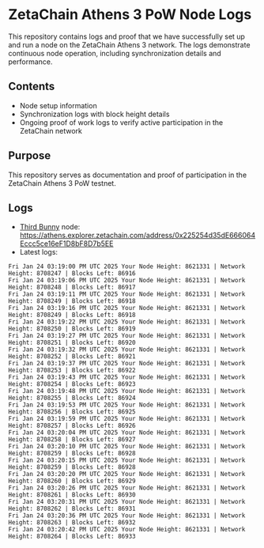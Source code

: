 # ZetaChain Athens 3 PoW Node Logs
This repository contains logs and proof that we have successfully set up and run a node on the ZetaChain Athens 3 network. The logs demonstrate continuous node operation, including synchronization details and performance.

## Contents
- Node setup information
- Synchronization logs with block height details
- Ongoing proof of work logs to verify active participation in the ZetaChain network

## Purpose
This repository serves as documentation and proof of participation in the ZetaChain Athens 3 PoW testnet.

## Logs

- [Third Bunny](https://thirdbunny.xyz/) node: https://athens.explorer.zetachain.com/address/0x225254d35dE666064Eccc5ce16eF1D8bF8D7b5EE
- Latest logs:
```
Fri Jan 24 03:19:00 PM UTC 2025 Your Node Height: 8621331 | Network Height: 8708247 | Blocks Left: 86916
Fri Jan 24 03:19:06 PM UTC 2025 Your Node Height: 8621331 | Network Height: 8708248 | Blocks Left: 86917
Fri Jan 24 03:19:11 PM UTC 2025 Your Node Height: 8621331 | Network Height: 8708249 | Blocks Left: 86918
Fri Jan 24 03:19:16 PM UTC 2025 Your Node Height: 8621331 | Network Height: 8708249 | Blocks Left: 86918
Fri Jan 24 03:19:22 PM UTC 2025 Your Node Height: 8621331 | Network Height: 8708250 | Blocks Left: 86919
Fri Jan 24 03:19:27 PM UTC 2025 Your Node Height: 8621331 | Network Height: 8708251 | Blocks Left: 86920
Fri Jan 24 03:19:32 PM UTC 2025 Your Node Height: 8621331 | Network Height: 8708252 | Blocks Left: 86921
Fri Jan 24 03:19:37 PM UTC 2025 Your Node Height: 8621331 | Network Height: 8708253 | Blocks Left: 86922
Fri Jan 24 03:19:43 PM UTC 2025 Your Node Height: 8621331 | Network Height: 8708254 | Blocks Left: 86923
Fri Jan 24 03:19:48 PM UTC 2025 Your Node Height: 8621331 | Network Height: 8708255 | Blocks Left: 86924
Fri Jan 24 03:19:53 PM UTC 2025 Your Node Height: 8621331 | Network Height: 8708256 | Blocks Left: 86925
Fri Jan 24 03:19:59 PM UTC 2025 Your Node Height: 8621331 | Network Height: 8708257 | Blocks Left: 86926
Fri Jan 24 03:20:04 PM UTC 2025 Your Node Height: 8621331 | Network Height: 8708258 | Blocks Left: 86927
Fri Jan 24 03:20:10 PM UTC 2025 Your Node Height: 8621331 | Network Height: 8708259 | Blocks Left: 86928
Fri Jan 24 03:20:15 PM UTC 2025 Your Node Height: 8621331 | Network Height: 8708259 | Blocks Left: 86928
Fri Jan 24 03:20:20 PM UTC 2025 Your Node Height: 8621331 | Network Height: 8708260 | Blocks Left: 86929
Fri Jan 24 03:20:26 PM UTC 2025 Your Node Height: 8621331 | Network Height: 8708261 | Blocks Left: 86930
Fri Jan 24 03:20:31 PM UTC 2025 Your Node Height: 8621331 | Network Height: 8708262 | Blocks Left: 86931
Fri Jan 24 03:20:36 PM UTC 2025 Your Node Height: 8621331 | Network Height: 8708263 | Blocks Left: 86932
Fri Jan 24 03:20:42 PM UTC 2025 Your Node Height: 8621331 | Network Height: 8708264 | Blocks Left: 86933
```

